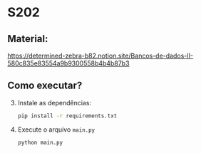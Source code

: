 # S202

## Material:
https://determined-zebra-b82.notion.site/Bancos-de-dados-II-580c835e83554a9b9300558b4b4b87b3


## Como executar?
3. Instale as dependências:
    ```sh
    pip install -r requirements.txt
    ```
4. Execute o arquivo `main.py`
    ```sh
    python main.py
    ```
